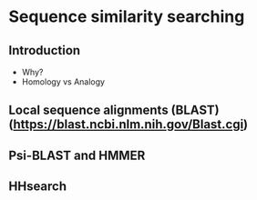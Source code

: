 # Sequence similarity searching

## Introduction

- Why?
- Homology vs Analogy

## Local sequence alignments (BLAST)(https://blast.ncbi.nlm.nih.gov/Blast.cgi)

## Psi-BLAST and HMMER

## HHsearch

